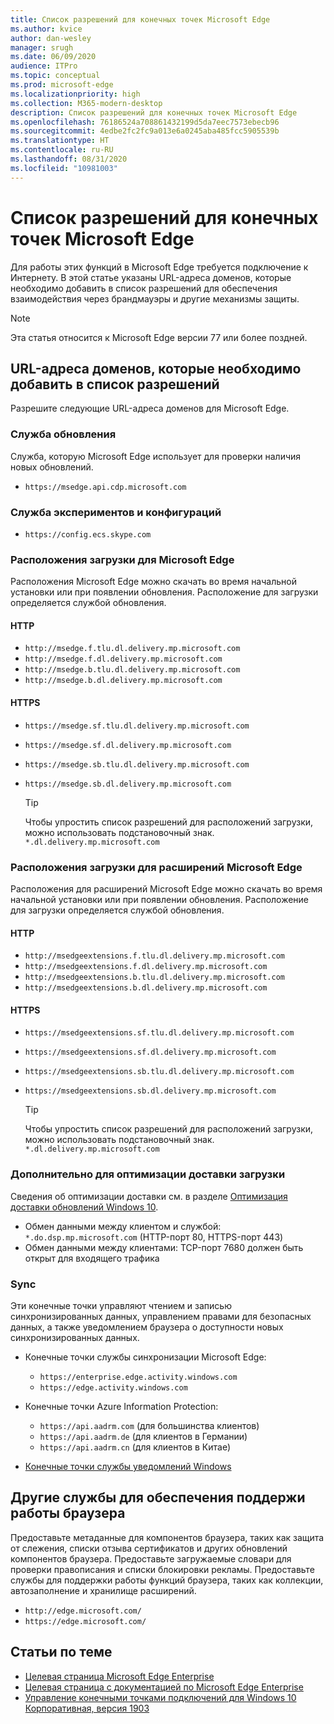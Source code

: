 ```yaml
---
title: Список разрешений для конечных точек Microsoft Edge
ms.author: kvice
author: dan-wesley
manager: srugh
ms.date: 06/09/2020
audience: ITPro
ms.topic: conceptual
ms.prod: microsoft-edge
ms.localizationpriority: high
ms.collection: M365-modern-desktop
description: Список разрешений для конечных точек Microsoft Edge
ms.openlocfilehash: 76186524a708861432199d5da7eec7573ebecb96
ms.sourcegitcommit: 4edbe2fc2fc9a013e6a0245aba485fcc5905539b
ms.translationtype: HT
ms.contentlocale: ru-RU
ms.lasthandoff: 08/31/2020
ms.locfileid: "10981003"
---
```

# Список разрешений для конечных точек Microsoft Edge

Для работы этих функций в Microsoft Edge требуется подключение к Интернету. В этой статье указаны URL-адреса доменов, которые необходимо добавить в список разрешений для обеспечения взаимодействия через брандмауэры и другие механизмы защиты.

> [!NOTE]
> Эта статья относится к Microsoft Edge версии 77 или более поздней.

## URL-адреса доменов, которые необходимо добавить в список разрешений

Разрешите следующие URL-адреса доменов для Microsoft Edge.

### Служба обновления

Служба, которую Microsoft Edge использует для проверки наличия новых обновлений.

- `https://msedge.api.cdp.microsoft.com`

### Служба экспериментов и конфигураций

- `https://config.ecs.skype.com`

### Расположения загрузки для Microsoft Edge

Расположения Microsoft Edge можно скачать во время начальной установки или при появлении обновления. Расположение для загрузки определяется службой обновления.

#### HTTP

- `http://msedge.f.tlu.dl.delivery.mp.microsoft.com`
- `http://msedge.f.dl.delivery.mp.microsoft.com`
- `http://msedge.b.tlu.dl.delivery.mp.microsoft.com`
- `http://msedge.b.dl.delivery.mp.microsoft.com`

#### HTTPS

- `https://msedge.sf.tlu.dl.delivery.mp.microsoft.com`
- `https://msedge.sf.dl.delivery.mp.microsoft.com`
- `https://msedge.sb.tlu.dl.delivery.mp.microsoft.com`
- `https://msedge.sb.dl.delivery.mp.microsoft.com`

  > [!TIP]
  > Чтобы упростить список разрешений для расположений загрузки, можно использовать подстановочный знак. `*.dl.delivery.mp.microsoft.com`

### Расположения загрузки для расширений Microsoft Edge

Расположения для расширений Microsoft Edge можно скачать во время начальной установки или при появлении обновления. Расположение для загрузки определяется службой обновления.

#### HTTP

- `http://msedgeextensions.f.tlu.dl.delivery.mp.microsoft.com`
- `http://msedgeextensions.f.dl.delivery.mp.microsoft.com`
- `http://msedgeextensions.b.tlu.dl.delivery.mp.microsoft.com`
- `http://msedgeextensions.b.dl.delivery.mp.microsoft.com`

#### HTTPS

- `https://msedgeextensions.sf.tlu.dl.delivery.mp.microsoft.com`
- `https://msedgeextensions.sf.dl.delivery.mp.microsoft.com`
- `https://msedgeextensions.sb.tlu.dl.delivery.mp.microsoft.com`
- `https://msedgeextensions.sb.dl.delivery.mp.microsoft.com`

  > [!TIP]
  > Чтобы упростить список разрешений для расположений загрузки, можно использовать подстановочный знак. `*.dl.delivery.mp.microsoft.com`

### Дополнительно для оптимизации доставки загрузки

Сведения об оптимизации доставки см. в разделе [Оптимизация доставки обновлений Windows 10](https://aka.ms/waas-do).

- Обмен данными между клиентом и службой: `*.do.dsp.mp.microsoft.com` (HTTP-порт 80, HTTPS-порт 443)
- Обмен данными между клиентами: TCP-порт 7680 должен быть открыт для входящего трафика

### Sync

Эти конечные точки управляют чтением и записью синхронизированных данных, управлением правами для безопасных данных, а также уведомлением браузера о доступности новых синхронизированных данных.

- Конечные точки службы синхронизации Microsoft Edge:

  - `https://enterprise.edge.activity.windows.com`
  - `https://edge.activity.windows.com`

- Конечные точки Azure Information Protection:

  - `https://api.aadrm.com` (для большинства клиентов)
  - `https://api.aadrm.de` (для клиентов в Германии)
  - `https://api.aadrm.cn` (для клиентов в Китае)

- [Конечные точки службы уведомлений Windows](https://docs.microsoft.com/windows/uwp/design/shell/tiles-and-notifications/firewall-allowlist-config)

## Другие службы для обеспечения поддержи работы браузера

Предоставьте метаданные для компонентов браузера, таких как защита от слежения, списки отзыва сертификатов и других обновлений компонентов браузера. Предоставьте загружаемые словари для проверки правописания и списки блокировки рекламы. Предоставьте службы для поддержки работы функций браузера, таких как коллекции, автозаполнение и хранилище расширений.

- `http://edge.microsoft.com/`
- `https://edge.microsoft.com/`

## Статьи по теме

- [Целевая страница Microsoft Edge Enterprise](https://aka.ms/EdgeEnterprise)
- [Целевая страница с документацией по Microsoft Edge Enterprise](https://docs.microsoft.com/DeployEdge/)
- [Управление конечными точками подключений для Windows 10 Корпоративная, версия 1903](https://docs.microsoft.com/windows/privacy/manage-windows-1903-endpoints)
